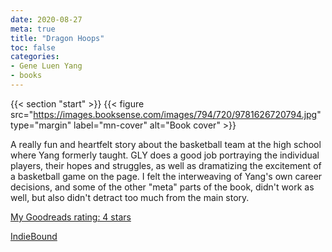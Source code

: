 ```yaml
---
date: 2020-08-27
meta: true
title: "Dragon Hoops"
toc: false
categories:
- Gene Luen Yang
- books
---
```


{{< section "start" >}}
{{< figure src="https://images.booksense.com/images/794/720/9781626720794.jpg" type="margin" label="mn-cover" alt="Book cover" >}}

A really fun and heartfelt story about the basketball team at the high school where Yang formerly taught. GLY does a good job portraying the individual players, their hopes and struggles, as well as dramatizing the excitement of a basketball game on the page. I felt the interweaving of Yang's own career decisions, and some of the other "meta" parts of the book, didn't work as well, but also didn't detract too much from the main story.

[My Goodreads rating: 4 stars](https://www.goodreads.com/review/show/3507407789)  

[IndieBound](https://www.indiebound.org/book/9781626720794)
